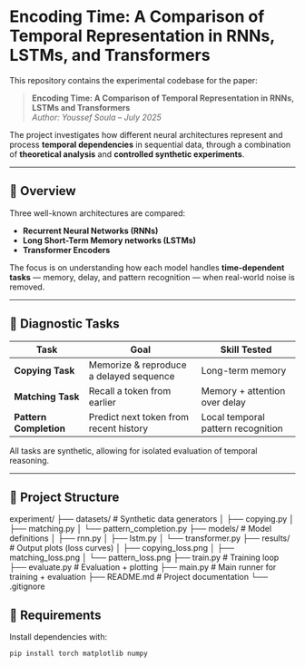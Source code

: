# Encoding Time: A Comparison of Temporal Representation in RNNs, LSTMs, and Transformers

This repository contains the experimental codebase for the paper:

> **Encoding Time: A Comparison of Temporal Representation in RNNs, LSTMs and Transformers**  
> *Author: Youssef Soula – July 2025*

The project investigates how different neural architectures represent and process **temporal dependencies** in sequential data, through a combination of **theoretical analysis** and **controlled synthetic experiments**.

---

## 🧠 Overview

Three well-known architectures are compared:

- **Recurrent Neural Networks (RNNs)**
- **Long Short-Term Memory networks (LSTMs)**
- **Transformer Encoders**

The focus is on understanding how each model handles **time-dependent tasks** — memory, delay, and pattern recognition — when real-world noise is removed.

---

## 🧪 Diagnostic Tasks

| Task                | Goal                                     | Skill Tested                    |
|---------------------|------------------------------------------|----------------------------------|
| **Copying Task**     | Memorize & reproduce a delayed sequence | Long-term memory                 |
| **Matching Task**    | Recall a token from earlier              | Memory + attention over delay    |
| **Pattern Completion** | Predict next token from recent history | Local temporal pattern recognition |

All tasks are synthetic, allowing for isolated evaluation of temporal reasoning.

---

## 📁 Project Structure

experiment/
├── datasets/ # Synthetic data generators
│ ├── copying.py
│ ├── matching.py
│ └── pattern_completion.py
├── models/ # Model definitions
│ ├── rnn.py
│ ├── lstm.py
│ └── transformer.py
├── results/ # Output plots (loss curves)
│ ├── copying_loss.png
│ ├── matching_loss.png
│ └── pattern_loss.png
├── train.py # Training loop
├── evaluate.py # Evaluation + plotting
├── main.py # Main runner for training + evaluation
├── README.md # Project documentation
└── .gitignore

## 🧰 Requirements

Install dependencies with:

```bash
pip install torch matplotlib numpy

